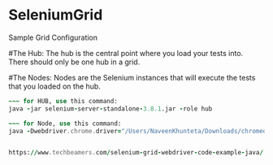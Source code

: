 # SeleniumGrid
Sample Grid Configuration

#The Hub:
The hub is the central point where you load your tests into.
There should only be one hub in a grid.

#The Nodes:
Nodes are the Selenium instances that will execute the tests that you loaded on the hub.


~~~ for HUB, use this command:
~~~ for HUB, use this command:
java -jar selenium-server-standalone-3.8.1.jar -role hub

~~~ for Node, use this command:
java -Dwebdriver.chrome.driver="/Users/NaveenKhunteta/Downloads/chromedriver" -jar selenium-server-standalone-3.8.1.jar -role node -hub http://192.168.0.102:4444/grid/register


https://www.techbeamers.com/selenium-grid-webdriver-code-example-java/
